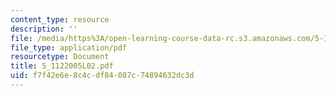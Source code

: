 ```yaml
---
content_type: resource
description: ''
file: /media/https%3A/open-learning-course-data-rc.s3.amazonaws.com/5-112-principles-of-chemical-science-fall-2005/f7f42e6e8c4cdf84087c74894632dc3d_5_1122005L02.pdf
file_type: application/pdf
resourcetype: Document
title: 5_1122005L02.pdf
uid: f7f42e6e-8c4c-df84-087c-74894632dc3d
---
```

